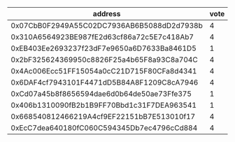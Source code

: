 address|vote|timestamp|signature
---|---|---|---
0x07CbB0F2949A55C02DC7936AB6B5088dD2d7938b|4|1605618693|0xd2834d6c8dd22dcaa625c652853c43f2d94caa59b2df5df2805fc740fbc627cd6a8f0ce20f680c96a2c7658c2411fae9eec04e6c1b006acb7227213b6031c3e91b
0x310A6564923BE987fE2d63cf86a72c5E7c418Ab7|4|1605619167|0x38d15aa2b62cc481bfa7ab555f3f6cd4d31fd9b7920b188ca9d6356bf5905ac855d1d0eb972f1d85473715eb17b327fa21d45f2c471b9e57244bb2e38979941b1c
0xEB403Ee2693237f23dF7e9650a6D7633Ba8461D5|1|1605621417|0x75f0f7285d9f3c42b0f66c5c5d95b3d8f0dbcaf81da36ba3d7623f725aa23ec750a518fcf48d145d1a032654f7c6d6de04abc76dc9b6ab9a3faf61175df8ea821c
0x2bF325624369950c8826F25a4b65F8a93C8a704C|4|1605622918|0x91d05360968b86b226d9186b0d0e80aad0a9f6f10a5b4ceef03e347e2a8b990d4eca102e9947018db8e1db4a596eda5bd1e33bfb33294d985809a5152f86ab9b1c
0x4Ac006Ecc51FF15054a0cC21D715F80CFa8d4341|4|1605625861|0x23469c1c9899b798a6d3fb35e2a3fa90fa8c820f3143e0b2923b4415c1828b8035a85a04a199297563e7c57395fb53803ee50cae6db0f41bb4c43e863796a5a51c
0x6DAF4cf7943101F4471dD5B84A8F1209C8cA7946|4|1605626498|0x2014e1314b443f35d4a9ff6e651a9fb9f2055029a99220e8b65df0eb464defa04b2b7a788cc8b9ead818bfdd6dacc6fb23ec7805ca9dca11b113afd393f8cb721c
0xCd07a45b8f8656594dae6d0b64de50ae73Ffe375|1|1605629564|0xdc381cd91bee174146ee1e37e398fa8a7f39ad65b1a15055d25d8fce84a8c34a7f52aa1415e2759c5435aaf44bbad15c58feace4d8f7499719880fabbe5e6a851b
0x406b1310090fB2b1B9FF70Bbd1c31F7DEA963541|1|1605640957|0xbb2dd2f181c99a363fdf4bb42fc6775fb59f44c9654af76ce5e6d44d6209eeb26f9b807ad5c4b57da9109e64f0ebbb3a6f84b841951b43aef4d0755863d1f2b41c
0x668540812466219A4cf9EF22151bB7E513010f17|4|1605661786|0x377369205126c0d09278109155d43b843d7bbeee3be72182531bcfcdb1006f207e464f9fffc505c5e7143446b29d3295f1ad6b2c90f8f0496cb452ebad88aca71b
0xEcC7dea640180fC060C594345Db7ec4796cCd884|4|1605675340|0x3117ed3fc986d0bba8d689f0b79437ba16dbf046959c8b90b2f4a2535db82d964ae6a1123c6c653ce6e11d83b33449e026b0bcb0afd2105ba952eddf10fc93191c